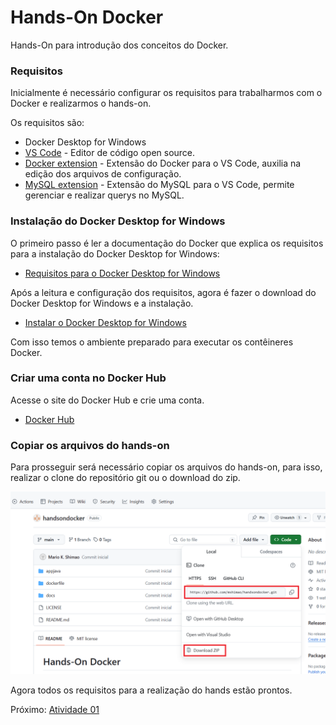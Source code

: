 # Hands-On Docker

Hands-On para introdução dos conceitos do Docker.

### Requisitos

Inicialmente é necessário configurar os requisitos para trabalharmos com o Docker e realizarmos o hands-on.

Os requisitos são:
- Docker Desktop for Windows
- [VS Code](https://code.visualstudio.com/download) - Editor de código open source.
- [Docker extension](https://marketplace.visualstudio.com/items?itemName=ms-azuretools.vscode-docker) - Extensão do Docker para o VS Code, auxilia na edição dos arquivos de configuração.
- [MySQL extension](https://marketplace.visualstudio.com/items?itemName=formulahendry.vscode-mysql) - Extensão do MySQL para o VS Code, permite gerenciar e realizar querys no MySQL.

### Instalação do Docker Desktop for Windows

O primeiro passo é ler a documentação do Docker que explica os requisitos para a instalação do Docker Desktop for Windows:

- [Requisitos para o Docker Desktop for Windows](https://docs.docker.com/desktop/install/windows-install/#system-requirements)

Após a leitura e configuração dos requisitos, agora é fazer o download do Docker Desktop for Windows e a instalação.

- [Instalar o Docker Desktop for Windows](https://docs.docker.com/desktop/install/windows-install/#install-docker-desktop-on-windows)

Com isso temos o ambiente preparado para executar os contêineres Docker.

### Criar uma conta no Docker Hub

Acesse o site do Docker Hub e crie uma conta.

- [Docker Hub](https://hub.docker.com/)

### Copiar os arquivos do hands-on

Para prosseguir será necessário copiar os arquivos do hands-on, para isso, realizar o clone do repositório git ou o download do zip.

![githubproject](docs/imagens/githubproject.png)

Agora todos os requisitos para a realização do hands estão prontos.

Próximo: [Atividade 01](docs/01-atividade.md)